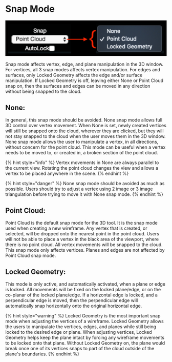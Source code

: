 # Snap Mode

![No hotkey available](../.gitbook/assets/snap.png)

Snap mode affects vertex, edge, and plane manipulation in the 3D window. For vertices, all 3 snap modes affects vertex manipulation. For edges and surfaces, only Locked Geometry affects the edge and/or surface manipulation. If Locked Geometry is off, leaving either None or Point Cloud snap on, then the surfaces and edges can be moved in any direction without being snapped to the cloud.

## None:

In general, this snap mode should be avoided. None snap mode allows full 3D control over vertex movement. When None is set, newly created vertices will still be snapped onto the cloud, wherever they are clicked, but they will not stay snapped to the cloud when the user moves them in the 3D window. None snap mode allows the user to manipulate a vertex, in all directions, without concern for the point cloud. This mode can be useful when a vertex needs to be moved to, or created in, a broken section of the point cloud.

{% hint style="info" %}
Vertex movements in None are always parallel to the current view. Rotating the point cloud changes the view and allows a vertex to be placed anywhere in the scene.
{% endhint %}

{% hint style="danger" %}
None snap mode should be avoided as much as possible. Users should try to adjust a vertex using 2 image or 3 image triangulation before trying to move it with None snap mode.
{% endhint %}

## Point Cloud:

Point Cloud is the default snap mode for the 3D tool. It is the snap mode used when creating a new wireframe. Any vertex that is created, or selected, will be dropped onto the nearest point in the point cloud. Users will not be able to place a vertex in the black area of the viewport, where there is no point cloud. All vertex movements will be snapped to the cloud. This snap mode only affects vertices. Planes and edges are not affected by Point Cloud snap mode.

## Locked Geometry:

This mode is only active, and automatically activated, when a plane or edge is locked. All movements will be fixed on the locked plane/edge, or on the co-planar of the locked plane/edge. If a horizontal edge is locked, and a perpendicular edge is moved, then the perpendicular edge will automatically snap horizontally onto the original horizontal edge.

{% hint style="warning" %}
Locked Geometry is the most important snap mode when adjusting the vertices of a wireframe. Locked Geometry allows the users to manipulate the vertices, edges, and planes while still being locked to the desired edge or plane. When adjusting vertices, Locked Geometry helps keep the plane intact by forcing any wireframe movements to be locked onto that plane. Without Locked Geometry on, the plane would break once one of its vertices snaps to part of the cloud outside of the plane's boundaries.
{% endhint %}

